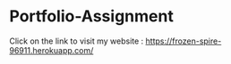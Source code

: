 # Portfolio-Assignment

Click on the link to visit my website : https://frozen-spire-96911.herokuapp.com/
